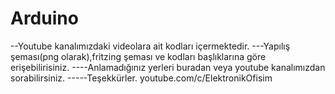 # Arduino
--Youtube kanalımızdaki videolara ait kodları içermektedir. 
---Yapılış şeması(png olarak),fritzing şeması ve kodları başlıklarına göre erişebilirisiniz.
----Anlamadığınız yerleri buradan veya youtube kanalımızdan sorabilirsiniz.
-----Teşekkürler.
youtube.com/c/ElektronikOfisim
